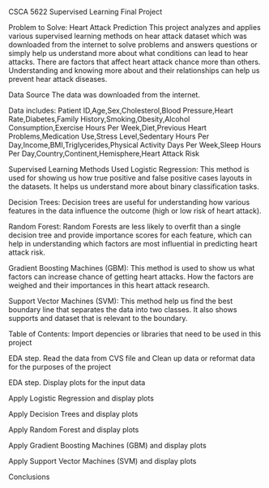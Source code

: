 CSCA 5622 Supervised Learning Final Project

Problem to Solve: Heart Attack Prediction
This project analyzes and applies various supervised learning methods on hear attack dataset which was downloaded from the internet to solve problems and answers questions or simply help us understand more about what conditions can lead to hear attacks. There are factors that affect heart attack chance more than others. Understanding and knowing more about and their relationships can help us prevent hear attack diseases.

Data Source
The data was downloaded from the internet.

Data includes: Patient ID,Age,Sex,Cholesterol,Blood Pressure,Heart Rate,Diabetes,Family History,Smoking,Obesity,Alcohol Consumption,Exercise Hours Per Week,Diet,Previous Heart Problems,Medication Use,Stress Level,Sedentary Hours Per Day,Income,BMI,Triglycerides,Physical Activity Days Per Week,Sleep Hours Per Day,Country,Continent,Hemisphere,Heart Attack Risk

Supervised Learning Methods Used
Logistic Regression: This method is used for showing us how true positive and false positive cases layouts in the datasets. It helps us understand more about binary classification tasks.

Decision Trees: Decision trees are useful for understanding how various features in the data influence the outcome (high or low risk of heart attack).

Random Forest: Random Forests are less likely to overfit than a single decision tree and provide importance scores for each feature, which can help in understanding which factors are most influential in predicting heart attack risk.

Gradient Boosting Machines (GBM): This method is used to show us what factors can increase chance of getting heart attacks. How the factors are weighed and their importances in this heart attack research.

Support Vector Machines (SVM): This method help us find the best boundary line that separates the data into two classes. It also shows supports and dataset that is relevant to the boundary.

Table of Contents:
Import depencies or libraries that need to be used in this project

EDA step. Read the data from CVS file and Clean up data or reformat data for the purposes of the project

EDA step. Display plots for the input data

Apply Logistic Regression and display plots

Apply Decision Trees and display plots

Apply Random Forest and display plots

Apply Gradient Boosting Machines (GBM) and display plots

Apply Support Vector Machines (SVM) and display plots

Conclusions
